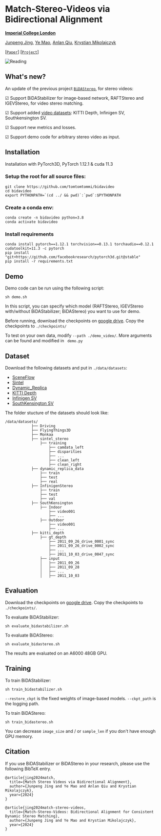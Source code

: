 # Match-Stereo-Videos via Bidirectional Alignment

**[Imperial College London](https://www.imperial.ac.uk/)**

[Junpeng Jing](https://tomtomtommi.github.io), 
[Ye Mao](https://yebulabula.github.io/), 
[Anlan Qiu](), 
[Krystian Mikolajczyk](https://www.imperial.ac.uk/people/k.mikolajczyk)

[[`Paper`](https://arxiv.org/abs/2409.20283)] [[`Project`](https://tomtomtommi.github.io/BiDAVideo/)]

![Reading](./assets/fig1.png)

## What's new?
An update of the previous project [`BiDAStereo`](https://tomtomtommi.github.io/BiDAStereo/), for stereo videos:

&#9745; Support BiDAStabilizer for image-based network, RAFTStereo and IGEVStereo, for video stereo matching.

&#9745; Support added [video datasets](https://github.com/TomTomTommi/bidavideo/tree/main/datasets): KITTI Depth, Infinigen SV, Southkensington SV.

&#9745; Support new metrics and losses.

&#9745; Support demo code for arbitrary stereo video as input.


## Installation

Installation with PyTorch3D, PyTorch 1.12.1 & cuda 11.3

### Setup the root for all source files:
```
git clone https://github.com/tomtomtommi/bidavideo
cd bidavideo
export PYTHONPATH=`(cd ../ && pwd)`:`pwd`:$PYTHONPATH
```
### Create a conda env:
```
conda create -n bidavideo python=3.8
conda activate bidavideo
```
### Install requirements
```
conda install pytorch==1.12.1 torchvision==0.13.1 torchaudio==0.12.1 cudatoolkit=11.3 -c pytorch
pip install "git+https://github.com/facebookresearch/pytorch3d.git@stable"
pip install -r requirements.txt
```

## Demo

Demo code can be run using the following script:
```
sh demo.sh
```
In this script, you can specify which model (RAFTStereo, IGEVStereo with/without BiDAStabilizer; BiDAStereo) you want to use for demo.

Before running, download the checkpoints on [google drive](https://drive.google.com/drive/folders/1eLcJXLf8qEF70WLKtNcGDHFwpgNTywN5?usp=drive_link). 
Copy the checkpoints to `./checkpoints/`

To test on your own data, modify `--path ./demo_video/`. More arguments can be found and modified in ` demo.py`

## Dataset

Download the following datasets and put in `./data/datasets`:
 - [SceneFlow](https://lmb.informatik.uni-freiburg.de/resources/datasets/SceneFlowDatasets.en.html)
 - [Sintel](http://sintel.is.tue.mpg.de/stereo)
 - [Dynamic_Replica](https://dynamic-stereo.github.io/)
 - [KITTI Depth](https://www.cvlibs.net/datasets/kitti/eval_depth_all.php)
 - [Infinigen SV](https://tomtomtommi.github.io/BiDAVideo/)
 - [SouthKensington SV](https://tomtomtommi.github.io/BiDAVideo/)

The folder stucture of the datasets should look like:
```none
/data/datasets/
            ├── Driving
            ├── FlyingThings3D
            ├── Monkaa
            ├── sintel_stereo
                ├── training
                    ├── camdata_left
                    ├── disparities
                    ├── ...
                    ├── clean_left
                    ├── clean_right
            ├── dynamic_replica_data
                ├── train
                ├── test
                ├── real
            ├── InfinigenStereo
                ├── train
                ├── test
                ├── val
            ├── SouthKensington
                ├── Indoor
                    ├── video001
                    ├── ...
                ├── Outdoor
                    ├── video001
                    ├── ...
            ├── kitti_depth
                ├── gt_depth
                    ├── 2011_09_26_drive_0001_sync
                    ├── 2011_09_26_drive_0002_sync
                    ├── ...
                    ├── 2011_10_03_drive_0047_sync
                ├── input
                │   ├── 2011_09_26
                │   ├── 2011_09_28
                │   ├── ...
                │   ├── 2011_10_03
```

## Evaluation
Download the checkpoints on [google drive](https://drive.google.com/drive/folders/1eLcJXLf8qEF70WLKtNcGDHFwpgNTywN5?usp=drive_link). 
Copy the checkpoints to `./checkpoints/`.

To evaluate BiDAStabilizer:
```
sh evaluate_bidastabilizer.sh
```

To evaluate BiDAStereo:
```
sh evaluate_bidastereo.sh
```

The results are evaluated on an A6000 48GB GPU.

## Training
To train BiDAStabilizer:
```
sh train_bidastabilizer.sh
```
`--restore_ckpt` is the fixed weights of image-based models. `--ckpt_path` is the logging path.

To train BiDAStereo:
```
sh train_bidastereo.sh
```
You can decrease `image_size` and / or `sample_len` if you don't have enough GPU memory.

## Citation 
If you use BiDAStabilizer or BiDAStereo in your research, please use the following BibTeX entry.
```
@article{jing2024match,
  title={Match Stereo Videos via Bidirectional Alignment},
  author={Junpeng Jing and Ye Mao and Anlan Qiu and Krystian Mikolajczyk},
  year={2024}
}

@article{jing2024match-stereo-videos,
  title={Match-Stereo-Videos: Bidirectional Alignment for Consistent Dynamic Stereo Matching},
  author={Junpeng Jing and Ye Mao and Krystian Mikolajczyk},
  year={2024}
}
```
